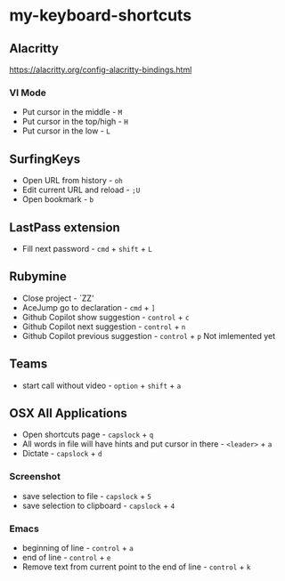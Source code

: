 # my-keyboard-shortcuts

## Alacritty
https://alacritty.org/config-alacritty-bindings.html
### VI Mode
- Put cursor in the middle - `M`
- Put cursor in the top/high - `H`
- Put cursor in the low - `L`

## SurfingKeys
- Open URL from history - `oh`
- Edit current URL and reload - `;U`
- Open bookmark - `b`

## LastPass extension
- Fill next password - `cmd` + `shift` + `L`

## Rubymine
- Close project - `ZZ'
- AceJump go to declaration - `cmd` + `]`
- Github Copilot show suggestion - `control` + `c`
- Github Copilot next suggestion - `control` + `n`
- Github Copilot previous suggestion - `control` + `p` Not imlemented yet

## Teams
- start call without video - `option` + `shift` + `a`

## OSX All Applications
- Open shortcuts page - `capslock` + `q`
- All words in file will have hints and put cursor in there - `<leader>` + `a`
- Dictate - `capslock` + `d`

### Screenshot
- save selection to file - `capslock` + `5`
- save selection to clipboard - `capslock` + `4`

### Emacs
- beginning of line - `control` + `a`
- end of line - `control` + `e`
- Remove text from current point to the end of line - `control` + `k`

